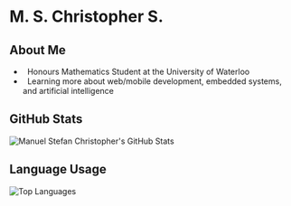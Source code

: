 <h1>M. S. Christopher S.</h1>

## About Me
- &nbsp; Honours Mathematics Student at the University of Waterloo
- &nbsp; Learning more about web/mobile development, embedded systems, and artificial intelligence

## GitHub Stats
![Manuel Stefan Christopher's GitHub Stats](https://github-readme-stats.vercel.app/api?username=mschristophers&show_icons=true&theme=radical)

## Language Usage
![Top Languages](https://github-readme-stats.vercel.app/api/top-langs/?username=mschristophers&show_icons=true&theme=radical)
